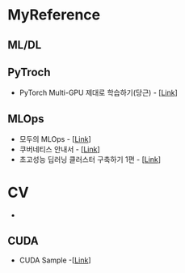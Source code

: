 # MyReference

## ML/DL

## PyTroch
- PyTorch Multi-GPU 제대로 학습하기(당근) - [[Link](https://medium.com/daangn/pytorch-multi-gpu-%ED%95%99%EC%8A%B5-%EC%A0%9C%EB%8C%80%EB%A1%9C-%ED%95%98%EA%B8%B0-27270617936b)]


## MLOps
- 모두의 MLOps - [[Link](https://mlops-for-all.github.io/docs/prologue/welcome/)]
- 쿠버네티스 안내서 - [[Link](https://subicura.com/k8s/)] 
- 초고성능 딥러닝 클러스터 구축하기 1편 - [[Link](https://hyperconnect.github.io/2020/12/21/deep-learning-cluster-1.html)] 

# CV
-

## CUDA
- CUDA Sample -[[Link](https://github.com/NVIDIA/cuda-samples)]
